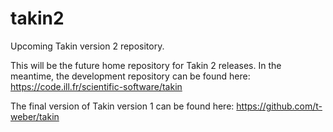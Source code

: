 # takin2
Upcoming Takin version 2 repository.

This will be the future home repository for Takin 2 releases.
In the meantime, the development repository can be found here:
https://code.ill.fr/scientific-software/takin

The final version of Takin version 1 can be found here: 
https://github.com/t-weber/takin
